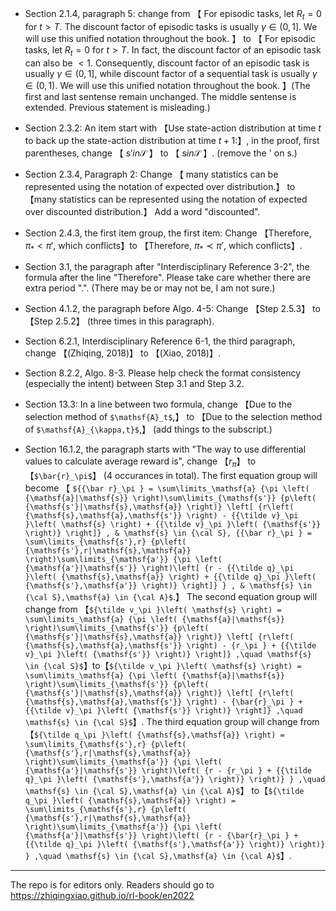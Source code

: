 

- Section 2.1.4, paragraph 5: change from 【 For episodic tasks, let $R_t=0$ for $t>T$. The discount factor of episodic tasks is usually $\gamma \in \left(0,1\right]$. We will use this unified notation throughout the book. 】 to 【 For episodic tasks, let $R_t=0$ for $t>T$. In fact, the discount factor of an episodic task can also be $<1$. Consequently, discount factor of an episodic task is usually $\gamma \in \left(0,1\right]$, while discount factor of a sequential task is usually $\gamma \in \left(0,1\right)$. We will use this unified notation throughout the book. 】(The first and last sentense remain unchanged. The middle sentense is extended. Previous statement is misleading.)

- Section 2.3.2: An item start with 【Use state-action distribution at time $t$ to back up the state-action distribution at time $t+1$:】, in the proof, first parentheses, change 【 $\mathsf{s}' in \mathcal{S}$ 】 to 【 $\mathsf{s} in \mathcal{S}$ 】. (remove the ' on $\mathsf{s}$.)

- Section 2.3.4, Paragraph 2: Change 【 many statistics can be represented using the  notation of expected over distribution.】 to 【many statistics can be represented using the  notation of expected over discounted distribution.】 Add a word "discounted".

- Section 2.4.3, the first item group, the first item: Change 【Therefore, $\pi_\ast < \pi'$, which conflicts】to 【Therefore, $\pi_\ast \prec \pi'$, which conflicts】.

- Section 3.1, the paragraph after "Interdisciplinary Reference 3-2", the formula after the line "Therefore". Please take care whether there are extra period ".". (There may be or may not be, I am not sure.)

- Section 4.1.2, the paragraph before Algo. 4-5: Change 【Step 2.5.3】 to 【Step 2.5.2】  (three times in this paragraph).

- Section 6.2.1, Interdisciplinary Reference 6-1, the third paragraph, change 【(Zhiqing, 2018)】 to 【(Xiao, 2018)】.

- Section 8.2.2, Algo. 8-3. Please help check the format consistency (especially the intent) between Step 3.1 and Step 3.2.

- Section 13.3: In a line between two formula, change 【Due to the selection method of `$\mathsf{A}_t$`,】 to 【Due to the selection method of `$\mathsf{A}_{\kappa,t}$`,】 (add things to the subscript.)

- Section 16.1.2, the paragraph starts with "The way to use differential values to calculate average reward is", change 【$r_\pi$】  to 【`$\bar{r}_\pi$`】 (4 occurances in total). The first equation group will become 【 `${{\bar r}_\pi } = \sum\limits_\mathsf{a} {\pi \left( {\mathsf{a}|\mathsf{s}} \right)\sum\limits_{\mathsf{s'}} {p\left( {\mathsf{s'}|\mathsf{s},\mathsf{a}} \right)} \left[ {r\left( {\mathsf{s},\mathsf{a},\mathsf{s'}} \right) - {{\tilde v}_\pi }\left( \mathsf{s} \right) + {{\tilde v}_\pi }\left( {\mathsf{s'}} \right)} \right]} , & \mathsf{s} \in {\cal S}, {{\bar r}_\pi } = \sum\limits_{\mathsf{s'},r} {p\left( {\mathsf{s'},r|\mathsf{s},\mathsf{a}} \right)\sum\limits_{\mathsf{a'}} {\pi \left( {\mathsf{a'}|\mathsf{s'}} \right)\left[ {r - {{\tilde q}_\pi }\left( {\mathsf{s},\mathsf{a}} \right) + {{\tilde q}_\pi }\left( {\mathsf{s'},\mathsf{a'}} \right)} \right]} } , & \mathsf{s} \in {\cal S},\mathsf{a} \in {\cal A}$`.】 The second equation group will change from 【`${\tilde v_\pi }\left( \mathsf{s} \right) = \sum\limits_\mathsf{a} {\pi \left( {\mathsf{a}|\mathsf{s}} \right)\sum\limits_{\mathsf{s'}} {p\left( {\mathsf{s'}|\mathsf{s},\mathsf{a}} \right)} \left[ {r\left( {\mathsf{s},\mathsf{a},\mathsf{s'}} \right) - {r_\pi } + {{\tilde v}_\pi }\left( {\mathsf{s'}} \right)} \right]} ,\quad \mathsf{s} \in {\cal S}$`】to【`${\tilde v_\pi }\left( \mathsf{s} \right) = \sum\limits_\mathsf{a} {\pi \left( {\mathsf{a}|\mathsf{s}} \right)\sum\limits_{\mathsf{s'}} {p\left( {\mathsf{s'}|\mathsf{s},\mathsf{a}} \right)} \left[ {r\left( {\mathsf{s},\mathsf{a},\mathsf{s'}} \right) - {\bar{r}_\pi } + {{\tilde v}_\pi }\left( {\mathsf{s'}} \right)} \right]} ,\quad \mathsf{s} \in {\cal S}$`】. The third equation group will change from 【`${\tilde q_\pi }\left( {\mathsf{s},\mathsf{a}} \right) = \sum\limits_{\mathsf{s'},r} {p\left( {\mathsf{s'},r|\mathsf{s},\mathsf{a}} \right)\sum\limits_{\mathsf{a'}} {\pi \left( {\mathsf{a'}|\mathsf{s'}} \right)\left( {r - {r_\pi } + {{\tilde q}_\pi }\left( {\mathsf{s'},\mathsf{a'}} \right)} \right)} } ,\quad \mathsf{s} \in {\cal S},\mathsf{a} \in {\cal A}$`】 to【`${\tilde q_\pi }\left( {\mathsf{s},\mathsf{a}} \right) = \sum\limits_{\mathsf{s'},r} {p\left( {\mathsf{s'},r|\mathsf{s},\mathsf{a}} \right)\sum\limits_{\mathsf{a'}} {\pi \left( {\mathsf{a'}|\mathsf{s'}} \right)\left( {r - {\bar{r}_\pi } + {{\tilde q}_\pi }\left( {\mathsf{s'},\mathsf{a'}} \right)} \right)} } ,\quad \mathsf{s} \in {\cal S},\mathsf{a} \in {\cal A}$`】.


----

The repo is for editors only. Readers should go to https://zhiqingxiao.github.io/rl-book/en2022
